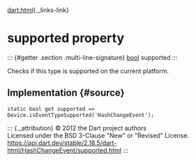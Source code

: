 [dart:html](../../dart-html/dart-html-library){._links-link}

supported property
==================

::: {#getter .section .multi-line-signature}
[bool](../../dart-core/bool-class) supported
:::

Checks if this type is supported on the current platform.

Implementation {#source}
--------------

``` {.language-dart data-language="dart"}
static bool get supported => Device.isEventTypeSupported('HashChangeEvent');
```

::: {._attribution}
© 2012 the Dart project authors\
Licensed under the BSD 3-Clause \"New\" or \"Revised\" License.\
<https://api.dart.dev/stable/2.18.5/dart-html/HashChangeEvent/supported.html>
:::
